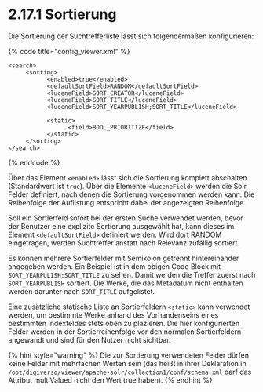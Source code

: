 # 2.17.1 Sortierung

Die Sortierung der Suchtrefferliste lässt sich folgendermaßen konfigurieren:

{% code title="config\_viewer.xml" %}
```markup
<search>
     <sorting>
           <enabled>true</enabled>
           <defaultSortField>RANDOM</defaultSortField>
           <luceneField>SORT_CREATOR</luceneField>
           <luceneField>SORT_TITLE</luceneField>
           <luceneField>SORT_YEARPUBLISH;SORT_TITLE</luceneField>
           
           <static>
                 <field>BOOL_PRIORITIZE</field>
           </static>
     </sorting>
</search>
```
{% endcode %}

Über das Element `<enabled>` lässt sich die Sortierung komplett abschalten \(Standardwert ist `true`\). Über die Elemente `<luceneField>` werden die Solr Felder definiert, nach denen die Sortierung vorgenommen werden kann. Die Reihenfolge der Auflistung entspricht dabei der angezeigten Reihenfolge.

Soll ein Sortierfeld sofort bei der ersten Suche verwendet werden, bevor der Benutzer eine explizite Sortierung ausgewählt hat, kann dieses im Element `<defaultSortField>` definiert werden. Wird dort RANDOM eingetragen, werden Suchtreffer anstatt nach Relevanz zufällig sortiert.

Es können mehrere Sortierfelder mit Semikolon getrennt hintereinander angegeben werden. Ein Beispiel ist in dem obigen Code Block mit `SORT_YEARPULISH;SORT_TITLE` zu sehen. Damit werden die Treffer zuerst nach `SORT_YEARPUBLISH` sortiert. Die Werke, die das Metadatum nicht enthalten werden darunter nach `SORT_TITLE` aufgelistet.

Eine zusätzliche statische Liste an Sortierfeldern `<static>` kann verwendet werden, um bestimmte Werke anhand des Vorhandenseins eines bestimmten Indexfeldes stets oben zu plazieren. Die hier konfigurierten Felder werden in der Sortierreihenfolge vor den normalen Sortierfeldern angewandt und sind für den Nutzer nicht sichtbar.

{% hint style="warning" %}
Die zur Sortierung verwendeten Felder dürfen keine Felder mit mehrfachen Werten sein \(das heißt in ihrer Deklaration in `/opt/digiverso/viewer/apache-solr/collection1/conf/schema.xml` darf das Attribut multiValued nicht den Wert true haben\).
{% endhint %}

